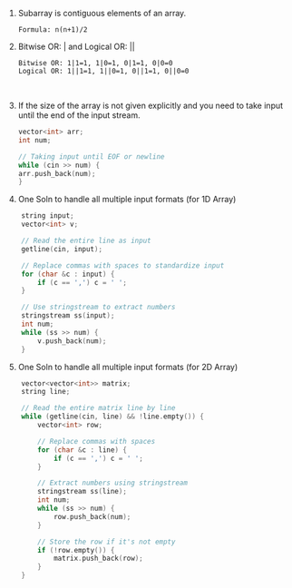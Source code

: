 1. Subarray is contiguous elements of an array.
    ```
    Formula: n(n+1)/2
    ```

2. Bitwise OR: | and Logical OR: ||
   ```
   Bitwise OR: 1|1=1, 1|0=1, 0|1=1, 0|0=0
   Logical OR: 1||1=1, 1||0=1, 0||1=1, 0||0=0
   ```
   ​
3. If the size of the array is not given explicitly and you need to take input until the end of the input stream.

   ```cpp
   vector<int> arr;
   int num;

   // Taking input until EOF or newline
   while (cin >> num) {
   arr.push_back(num);
   }
   ```

4. One Soln to handle all multiple input formats (for 1D Array)

```cpp
    string input;
    vector<int> v;

    // Read the entire line as input
    getline(cin, input);

    // Replace commas with spaces to standardize input
    for (char &c : input) {
        if (c == ',') c = ' ';
    }

    // Use stringstream to extract numbers
    stringstream ss(input);
    int num;
    while (ss >> num) {
        v.push_back(num);
    }
```

5. One Soln to handle all multiple input formats (for 2D Array)

```cpp
    vector<vector<int>> matrix;
    string line;

    // Read the entire matrix line by line
    while (getline(cin, line) && !line.empty()) {
        vector<int> row;

        // Replace commas with spaces
        for (char &c : line) {
            if (c == ',') c = ' ';
        }

        // Extract numbers using stringstream
        stringstream ss(line);
        int num;
        while (ss >> num) {
            row.push_back(num);
        }

        // Store the row if it's not empty
        if (!row.empty()) {
            matrix.push_back(row);
        }
    }
```
